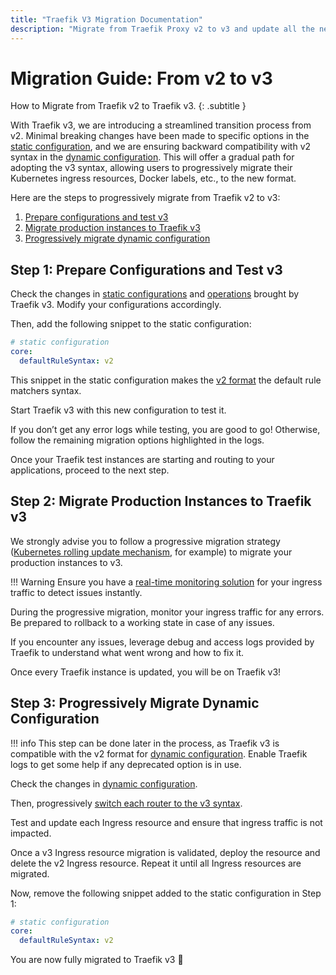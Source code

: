 ```yaml
---
title: "Traefik V3 Migration Documentation"
description: "Migrate from Traefik Proxy v2 to v3 and update all the necessary configurations to take advantage of all the improvements. Read the technical documentation."
---
```


# Migration Guide: From v2 to v3

How to Migrate from Traefik v2 to Traefik v3.
{: .subtitle }

With Traefik v3, we are introducing a streamlined transition process from v2. Minimal breaking changes have been made to specific options in the [static configuration](./v2-to-v3-details.md#static-configuration-changes "Link to static configuration changes"), and we are ensuring backward compatibility with v2 syntax in the [dynamic configuration](./v2-to-v3-details.md#dynamic-configuration-changes "Link to dynamic configuration changes"). This will offer a gradual path for adopting the v3 syntax, allowing users to progressively migrate their Kubernetes ingress resources, Docker labels, etc., to the new format.

Here are the steps to progressively migrate from Traefik v2 to v3:

1. [Prepare configurations and test v3](#step-1-prepare-configurations-and-test-v3)
1. [Migrate production instances to Traefik v3](#step-2-migrate-production-instances-to-traefik-v3)
1. [Progressively migrate dynamic configuration](#step-3-progressively-migrate-dynamic-configuration)

## Step 1: Prepare Configurations and Test v3

Check the changes in [static configurations](./v2-to-v3-details.md#static-configuration-changes "Link to static configuration changes") and [operations](./v2-to-v3-details.md#operations-changes "Link to operations changes") brought by Traefik v3.
Modify your configurations accordingly.

Then, add the following snippet to the static configuration:

```yaml
# static configuration
core:
  defaultRuleSyntax: v2
```

This snippet in the static configuration makes the [v2 format](../migration/v2-to-v3/#configure-the-default-syntax-in-static-configuration "Link to configure default syntax in static config") the default rule matchers syntax.

Start Traefik v3 with this new configuration to test it.

If you don’t get any error logs while testing, you are good to go!
Otherwise, follow the remaining migration options highlighted in the logs.

Once your Traefik test instances are starting and routing to your applications, proceed to the next step.

## Step 2: Migrate Production Instances to Traefik v3

We strongly advise you to follow a progressive migration strategy ([Kubernetes rolling update mechanism](https://kubernetes.io/docs/tutorials/kubernetes-basics/update/update-intro/ "Link to the Kubernetes rolling update documentation"), for example) to migrate your production instances to v3.

!!! Warning
    Ensure you have a [real-time monitoring solution](https://traefik.io/blog/capture-traefik-metrics-for-apps-on-kubernetes-with-prometheus/ "Link to the blog on capturing Traefik metrics with Prometheus") for your ingress traffic to detect issues instantly.

During the progressive migration, monitor your ingress traffic for any errors. Be prepared to rollback to a working state in case of any issues.

If you encounter any issues, leverage debug and access logs provided by Traefik to understand what went wrong and how to fix it.

Once every Traefik instance is updated, you will be on Traefik v3!

## Step 3: Progressively Migrate Dynamic Configuration

!!! info
    This step can be done later in the process, as Traefik v3 is compatible with the v2 format for [dynamic configuration](./v2-to-v3-details.md#dynamic-configuration-changes "Link to dynamic configuration changes").
    Enable Traefik logs to get some help if any deprecated option is in use.

Check the changes in [dynamic configuration](./v2-to-v3-details.md#dynamic-configuration-changes "Link to dynamic configuration changes").

Then, progressively [switch each router to the v3 syntax](./v2-to-v3-details.md#configure-the-syntax-per-router "Link to configuring the syntax per router").

Test and update each Ingress resource and ensure that ingress traffic is not impacted.

Once a v3 Ingress resource migration is validated, deploy the resource and delete the v2 Ingress resource.
Repeat it until all Ingress resources are migrated.

Now, remove the following snippet added to the static configuration in Step 1:

```yaml
# static configuration
core:
  defaultRuleSyntax: v2
```

You are now fully migrated to Traefik v3 🎉
